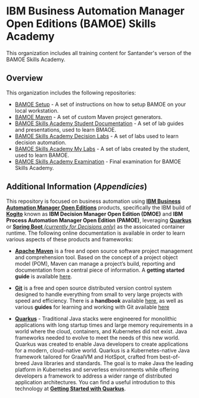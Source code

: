 # IBM Business Automation Manager Open Editions (BAMOE) Skills Academy
This organization includes all training content for Santander's verson of the BAMOE Skills Academy.

## Overview
This organization includes the following repositories:

- [BAMOE Setup](../bamoe-setup/README.md) - A set of instructions on how to setup BAMOE on your local workstation.
- [BAMOE Maven](../bamoe-maven/README.md) - A set of custom Maven project generators.
- [BAMOE Skills Academy Student Documentation](../bamoe-skills-academy-documentation/README.md) - A set of lab guides and presentations, used to learn BMAOE.
- [BAMOE Skills Academy Decision Labs](../bamoe-skills-academy-decision-labs/README.md) - A set of labs used to learn decision automation.
- [BAMOE Skills Academy My Labs](../bamoe-skills-academy-my-labs/README.md) - A set of labs created by the student, used to learn BAMOE.
- [BAMOE Skills Academy Examination](../bamoe-skills-examinaton/README.md) - Final examination for BAMOE Skills Academy.

## Additional Information (*Appendicies*)
This repository is focused on business automation using [**IBM Business Automation Manager Open Editions**](https://www.ibm.com/docs/en/ibamoe/9.2.x) products, specifically the IBM build of [**Kogito**](https://kogito.kie.org/) known as **IBM Decision Manager Open Edition (DMOE)** and **IBM Process Automation Manager Open Edition (PAMOE)**, leveraging [**Quarkus**](https://quarkus.io/) or [**Spring Boot** _(currently for Decisions only)_](https://spring.io/) as the assoicated container runtime.  The following online documentation is available in order to learn various aspects of these products and frameworks:

- [**Apache Maven**](https://maven.apache.org/) is a free and open source software project management and comprehension tool. Based on  the concept of a project object model (POM), Maven can manage a project’s build, reporting and documentation from a central piece of  information. A **getting started guide** is available [here](http://maven.apache.org/guides/getting-started/).

- [**Git**](https://git-scm.com//) is a free and open source distributed version control system designed to handle everything from small to very large projects with speed and efficiency. There is a **handbook** available [here](https://guides.github.com/introduction/git-handbook/), as well as various **guides** for learning and working with Git available [here](https://guides.github.com/)

- [**Quarkus**](https://quarkus.io/) - Traditional Java stacks were engineered for monolithic applications with long startup times and large memory requirements in a world where the cloud, containers, and Kubernetes did not exist. Java frameworks needed to evolve to meet the needs of this new world.  Quarkus was created to enable Java developers to create applications for a modern, cloud-native world. Quarkus is a Kubernetes-native Java framework tailored for GraalVM and HotSpot, crafted from best-of-breed Java libraries and standards. The goal is to make Java the leading platform in Kubernetes and serverless environments while offering developers a framework to address a wider range of distributed application architectures.  You can find a useful introdution to this technology at [**Getting Started with Quarkus**](https://quarkus.io/get-started/).
